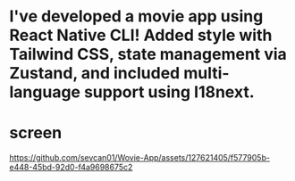# I've developed a movie app using React Native CLI! Added style with Tailwind CSS,  state management via Zustand, and included multi-language support using I18next.
# screen







https://github.com/sevcan01/Wovie-App/assets/127621405/f577905b-e448-45bd-92d0-f4a9698675c2

